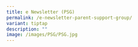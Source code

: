 ```yaml
---
title: e Newsletter (PSG)
permalink: /e-newsletter-parent-support-group/
variant: tiptap
description: ""
image: /images/PSG/PSG.jpg
---
```


